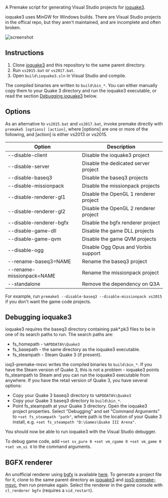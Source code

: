 A Premake script for generating Visual Studio projects for [ioquake3](https://github.com/ioquake/ioq3).

ioquake3 uses MinGW for Windows builds. There are Visual Studio projects in the offical repo, but they aren't maintained, and are incomplete and often broken.

![screenshot](https://github.com/jpcy/ioq3-premake-msvc/raw/master/screenshot.png)

## Instructions
1. Clone [ioquake3](https://github.com/ioquake/ioq3) and this repository to the same parent directory.
2. Run `vs2015.bat` or `vs2017.bat`.
3. Open `build\ioquake3.sln` in Visual Studio and compile.

The compiled binaries are written to `build\bin_*`. You can either manually copy them to your Quake 3 directory and run the ioquake3 executable, or read the section [Debugging ioquake3](#debugging-ioquake3) below.

## Options
As an alternative to `vs2015.bat` and `vs2017.bat`, invoke premake directly with `premake5 [options] [action]`, where [options] are one or more of the following, and [action] is either vs2013 or vs2015.

Option                    | Description
------------------------- | -------------------------------------
--disable-client          | Disable the ioquake3 project
--disable-server          | Disable the dedicated server project
--disable-baseq3          | Disable the baseq3 projects
--disable-missionpack     | Disable the missionpack projects
--disable-renderer-gl1    | Disable the OpenGL 1 renderer project
--disable-renderer-gl2    | Disable the OpenGL 2 renderer project
--disable-renderer-bgfx   | Disable the bgfx renderer project
--disable-game-dll        | Disable the game DLL projects
--disable-game-qvm        | Disable the game QVM projects
--disable-ogg             | Disable Ogg Opus and Vorbis support
--rename-baseq3=NAME      | Rename the baseq3 project
--rename-missionpack=NAME | Rename the missionpack project
--standalone              | Remove the dependency on Q3A

For example, run `premake5 --disable-baseq3 --disable-missionpack vs2015` if you don't want the game code projects.

## Debugging ioquake3
ioquake3 requires the baseq3 directory containing pak*.pk3 files to be in one of its search paths to run. The search paths are:

* fs_homepath - `%APDDATA%\Quake3`
* fs_basepath - the same directory as the ioquake3 executable.
* fs_steampath - Steam Quake 3 (if present).

ioq3-premake-msvc writes the compiled binaries to `build\bin_*`. If you have the Steam version of Quake 3, this is not a problem - ioquake3 points fs_steampath to Steam and you can run the ioquake3 executable from anywhere. If you have the retail version of Quake 3, you have several options:

* Copy your Quake 3 baseq3 directory to `%APDDATA%\Quake3`
* Copy your Quake 3 baseq3 directory to `build\bin_*`.
* Point fs_steampath at your Quake 3 directory. Open the ioquake3 project properties. Select "Debugging" and set "Command Arguments" to `+set fs_steampath "path"`, where path is the location of your Quake 3 install, e.g. `+set fs_steampath "D:\Games\Quake III Arena"`.

You should now be able to run ioquake3 with the Visual Studio debugger.

To debug game code, add `+set sv_pure 0 +set vm_cgame 0 +set vm_game 0 +set vm_ui 0` to the command arguments.

## BGFX renderer
An unofficial renderer using [bgfx](https://github.com/bkaradzic/bgfx) is available [here](https://github.com/jpcy/ioq3-renderer-bgfx). To generate a project file for it, clone to the same parent directory as [ioquake3](https://github.com/ioquake/ioq3) and [ioq3-premake-msvc](https://github.com/jpcy/ioq3-premake-msvc), then run premake again. Select the renderer in the game console with `cl_renderer bgfx` (requires a `vid_restart`).
